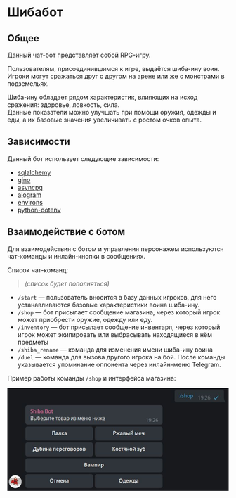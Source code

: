 # Шибабот

## Общее

Данный чат-бот представляет собой RPG-игру.

Пользователям, присоединившимся к игре, выдаётся шиба-ину воин.  
Игроки могут сражаться друг с другом на арене или же с монстрами в подземельях.

Шиба-ину обладает рядом характеристик, влияющих на исход сражения: здоровье, ловкость, сила.  
Данные показатели можно улучшать при помощи оружия, одежды и еды, а их базовые значения увеличивать с ростом очков опыта.

## Зависимости

Данный бот использует следующие зависимости:  
* [sqlalchemy](https://docs.sqlalchemy.org/en/14/intro.html#installation)  
* [gino](https://python-gino.org/docs/en/1.0/tutorials/tutorial.html#installation)  
* [asyncpg](https://magicstack.github.io/asyncpg/current/installation.html)  
* [aiogram](https://docs.aiogram.dev/en/latest/install.html)  
* [environs](https://pypi.org/project/environs/#install)  
* [python-dotenv](https://pypi.org/project/python-dotenv/#getting-started)


## Взаимодействие с ботом

Для взаимодействия с ботом и управления персонажем используются чат-команды и инлайн-кнопки в сообщениях.

Список чат-команд:  
> *(список будет пополняться)*  
* `/start` — пользователь вносится в базу данных игроков, для него устанавливаются базовые характеристики воина шиба-ину.
* `/shop` — бот присылает сообщение магазина, через который игрок может приобрести оружие, одежду или еду.
* `/inventory` — бот присылает сообщение инвентаря, через который игрок может экипировать или выбрасывать находящиеся в нём предметы
* `/shiba_rename` — команда для изменения имени шиба-ину воина
* `/duel` — команда для вызова другого игрока на бой. После команды указывается упоминание оппонента через инлайн-меню Telegram. 

Пример работы команды `/shop` и интерфейса магазина:

![alt-текст](shop_message_example.JPG "Пример работы магазина")